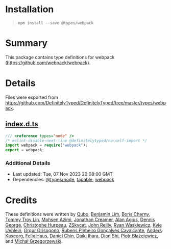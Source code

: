 # Installation
> `npm install --save @types/webpack`

# Summary
This package contains type definitions for webpack (https://github.com/webpack/webpack).

# Details
Files were exported from https://github.com/DefinitelyTyped/DefinitelyTyped/tree/master/types/webpack.
## [index.d.ts](https://github.com/DefinitelyTyped/DefinitelyTyped/tree/master/types/webpack/index.d.ts)
````ts
/// <reference types="node" />
/* eslint-disable-next-line @definitelytyped/no-self-import */
import webpack = require("webpack");
export = webpack;

````

### Additional Details
 * Last updated: Tue, 07 Nov 2023 20:08:00 GMT
 * Dependencies: [@types/node](https://npmjs.com/package/@types/node), [tapable](https://npmjs.com/package/tapable), [webpack](https://npmjs.com/package/webpack)

# Credits
These definitions were written by [Qubo](https://github.com/tkqubo), [Benjamin Lim](https://github.com/bumbleblym), [Boris Cherny](https://github.com/bcherny), [Tommy Troy Lin](https://github.com/tommytroylin), [Mohsen Azimi](https://github.com/mohsen1), [Jonathan Creamer](https://github.com/jcreamer898), [Alan Agius](https://github.com/alan-agius4), [Dennis George](https://github.com/dennispg), [Christophe Hurpeau](https://github.com/christophehurpeau), [ZSkycat](https://github.com/ZSkycat), [John Reilly](https://github.com/johnnyreilly), [Ryan Waskiewicz](https://github.com/rwaskiewicz), [Kyle Uehlein](https://github.com/kuehlein), [Grgur Grisogono](https://github.com/grgur), [Rubens Pinheiro Gonçalves Cavalcante](https://github.com/rubenspgcavalcante), [Anders Kaseorg](https://github.com/andersk), [Felix Haus](https://github.com/ofhouse), [Daniel Chin](https://github.com/danielthank), [Daiki Ihara](https://github.com/sasurau4), [Dion Shi](https://github.com/dionshihk), [Piotr Błażejewicz](https://github.com/peterblazejewicz), and [Michał Grzegorzewski](https://github.com/spamshaker).
